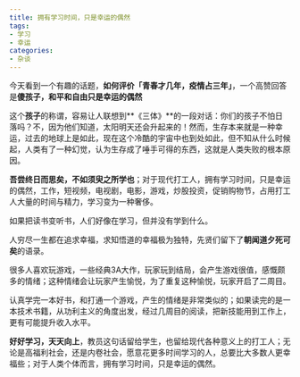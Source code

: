 ```yaml
---
title: 拥有学习时间，只是幸运的偶然
tags: 
- 学习
- 幸运
categories:
- 杂谈
---
```




今天看到一个有趣的话题，**如何评价「青春才几年，疫情占三年」**，一个高赞回答是**傻孩子，和平和自由只是幸运的偶然**

这个**孩子**的称谓，容易让人联想到**《三体》**的一段对话：你们的孩子不怕日落吗？不，因为他们知道，太阳明天还会升起来的！然而，生存本来就是一种幸运，过去的地球上是如此，现在这个冷酷的宇宙中也到处如此，但不知从什么时候起，人类有了一种幻觉，认为生存成了唾手可得的东西，这就是人类失败的根本原因。

**吾尝终日而思矣，不如须臾之所学也**；对于现代打工人，拥有学习时间，只是幸运的偶然，工作，短视频，电视剧，电影，游戏，炒股投资，促销购物节，占用打工人大量的时间与精力，学习变为一种奢侈。

如果把读书变听书，人们好像在学习，但并没有学到什么。

人穷尽一生都在追求幸福，求知悟道的幸福极为独特，先贤们留下了**朝闻道夕死可矣**的语录。

很多人喜欢玩游戏，一些经典3A大作，玩家玩到结局，会产生游戏很值，感慨颇多的情绪；这种情绪会让玩家产生愉悦，为了重复这种愉悦，玩家开启了二周目。

认真学完一本好书，和打通一个游戏，产生的情绪是非常类似的；如果读完的是一本技术书籍，从功利主义的角度出发，经过几周目的阅读，把新技能用到工作上，更有可能提升收入水平。

**好好学习，天天向上**，教员这句话留给学生，也留给现代各种意义上的打工人；无论是高福利社会，还是内卷社会，愿意花更多时间学习的人，总要比大多数人更幸福些；对于人类个体而言，拥有学习时间，只是幸运的偶然。

